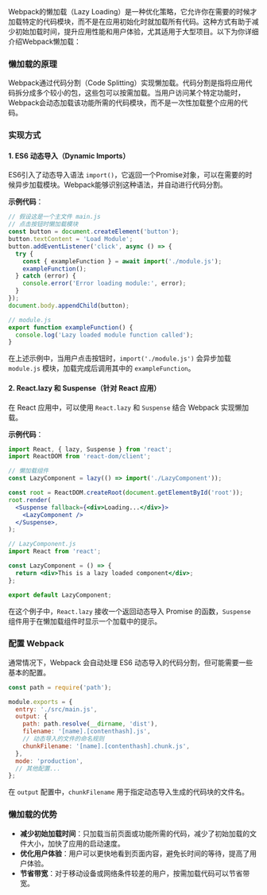 Webpack的懒加载（Lazy Loading）是一种优化策略，它允许你在需要的时候才加载特定的代码模块，而不是在应用初始化时就加载所有代码。这种方式有助于减少初始加载时间，提升应用性能和用户体验，尤其适用于大型项目。以下为你详细介绍Webpack懒加载：

### 懒加载的原理

Webpack通过代码分割（Code Splitting）实现懒加载。代码分割是指将应用代码拆分成多个较小的包，这些包可以按需加载。当用户访问某个特定功能时，Webpack会动态加载该功能所需的代码模块，而不是一次性加载整个应用的代码。

### 实现方式

#### 1. ES6 动态导入（Dynamic Imports）

ES6引入了动态导入语法 `import()`，它返回一个Promise对象，可以在需要的时候异步加载模块。Webpack能够识别这种语法，并自动进行代码分割。

**示例代码**：

```javascript
// 假设这是一个主文件 main.js
// 点击按钮时懒加载模块
const button = document.createElement('button');
button.textContent = 'Load Module';
button.addEventListener('click', async () => {
  try {
    const { exampleFunction } = await import('./module.js');
    exampleFunction();
  } catch (error) {
    console.error('Error loading module:', error);
  }
});
document.body.appendChild(button);
```

```javascript
// module.js
export function exampleFunction() {
  console.log('Lazy loaded module function called');
}
```

在上述示例中，当用户点击按钮时，`import('./module.js')` 会异步加载 `module.js` 模块，加载完成后调用其中的 `exampleFunction`。

#### 2. React.lazy 和 Suspense（针对 React 应用）

在 React 应用中，可以使用 `React.lazy` 和 `Suspense` 结合 Webpack 实现懒加载。

**示例代码**：

```jsx
import React, { lazy, Suspense } from 'react';
import ReactDOM from 'react-dom/client';

// 懒加载组件
const LazyComponent = lazy(() => import('./LazyComponent'));

const root = ReactDOM.createRoot(document.getElementById('root'));
root.render(
  <Suspense fallback={<div>Loading...</div>}>
    <LazyComponent />
  </Suspense>,
);
```

```jsx
// LazyComponent.js
import React from 'react';

const LazyComponent = () => {
  return <div>This is a lazy loaded component</div>;
};

export default LazyComponent;
```

在这个例子中，`React.lazy` 接收一个返回动态导入 Promise 的函数，`Suspense` 组件用于在懒加载组件时显示一个加载中的提示。

### 配置 Webpack

通常情况下，Webpack 会自动处理 ES6 动态导入的代码分割，但可能需要一些基本的配置。

```javascript
const path = require('path');

module.exports = {
  entry: './src/main.js',
  output: {
    path: path.resolve(__dirname, 'dist'),
    filename: '[name].[contenthash].js',
    // 动态导入的文件的命名规则
    chunkFilename: '[name].[contenthash].chunk.js',
  },
  mode: 'production',
  // 其他配置...
};
```

在 `output` 配置中，`chunkFilename` 用于指定动态导入生成的代码块的文件名。

### 懒加载的优势

- **减少初始加载时间**：只加载当前页面或功能所需的代码，减少了初始加载的文件大小，加快了应用的启动速度。
- **优化用户体验**：用户可以更快地看到页面内容，避免长时间的等待，提高了用户体验。
- **节省带宽**：对于移动设备或网络条件较差的用户，按需加载代码可以节省带宽。
